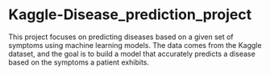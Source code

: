 # Kaggle-Disease_prediction_project
This project focuses on predicting diseases based on a given set of symptoms using machine learning models. The data comes from the Kaggle dataset, and the goal is to build a model that accurately predicts a disease based on the symptoms a patient exhibits.
